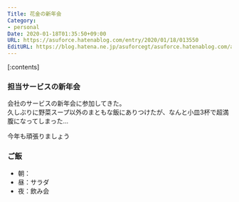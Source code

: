 ```yaml
---
Title: 花金の新年会
Category:
- personal
Date: 2020-01-18T01:35:50+09:00
URL: https://asuforce.hatenablog.com/entry/2020/01/18/013550
EditURL: https://blog.hatena.ne.jp/asuforcegt/asuforce.hatenablog.com/atom/entry/26006613499068401
---
```


[:contents]

###  担当サービスの新年会

会社のサービスの新年会に参加してきた。  
久しぶりに野菜スープ以外のまともな飯にありつけたが、なんと小皿3杯で超満腹になってしまった...

今年も頑張りましょう

### ご飯

- 朝：
- 昼：サラダ
- 夜：飲み会
